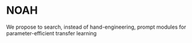# NOAH
We propose to search, instead of hand-engineering, prompt modules for parameter-efficient transfer learning
